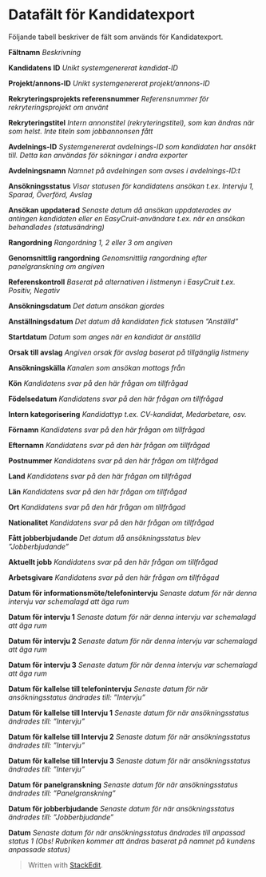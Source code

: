 # Datafält för Kandidatexport

Följande tabell beskriver de fält som används för Kandidatexport.

**Fältnamn** *Beskrivning*

**Kandidatens ID**
*Unikt systemgenererat kandidat-ID*

**Projekt/annons-ID**
*Unikt systemgenererat projekt/annons-ID*

**Rekryteringsprojekts referensnummer**
*Referensnummer för rekryteringsprojekt om använt*

**Rekryteringstitel**
*Intern annonstitel (rekryteringstitel), som kan ändras när som helst. Inte titeln som jobbannonsen fått*

**Avdelnings-ID**
*Systemgenererat avdelnings-ID som kandidaten har ansökt till. Detta kan användas för sökningar i andra exporter*

**Avdelningsnamn**
*Namnet på avdelningen som avses i avdelnings-ID:t*

**Ansökningsstatus**
*Visar statusen för kandidatens ansökan t.ex. Intervju 1, Sparad, Överförd, Avslag*

**Ansökan uppdaterad**
*Senaste datum då ansökan uppdaterades av antingen kandidaten eller en EasyCruit-användare t.ex. när en ansökan behandlades (statusändring)*

**Rangordning**
*Rangordning 1, 2 eller 3 om angiven*

**Genomsnittlig rangordning**
*Genomsnittlig rangordning efter panelgranskning om angiven*

**Referenskontroll**
*Baserat på alternativen i listmenyn i EasyCruit t.ex. Positiv, Negativ*

**Ansökningsdatum**
*Det datum ansökan gjordes*

**Anställningsdatum**
*Det datum då kandidaten fick statusen ”Anställd”*

**Startdatum**
*Datum som anges när en kandidat är anställd*

**Orsak till avslag**
*Angiven orsak för avslag baserat på tillgänglig listmeny*

**Ansökningskälla**
*Kanalen som ansökan mottogs från*

**Kön**
*Kandidatens svar på den här frågan om tillfrågad*

**Födelsedatum**
*Kandidatens svar på den här frågan om tillfrågad*

**Intern kategorisering**
*Kandidattyp t.ex. CV-kandidat, Medarbetare, osv.*

**Förnamn**
*Kandidatens svar på den här frågan om tillfrågad*

**Efternamn**
*Kandidatens svar på den här frågan om tillfrågad*

**Postnummer**
*Kandidatens svar på den här frågan om tillfrågad*

**Land**
*Kandidatens svar på den här frågan om tillfrågad*

**Län**
*Kandidatens svar på den här frågan om tillfrågad*

**Ort**
*Kandidatens svar på den här frågan om tillfrågad*

**Nationalitet**
*Kandidatens svar på den här frågan om tillfrågad*

**Fått jobberbjudande**
*Det datum då ansökningsstatus blev ”Jobberbjudande”*

**Aktuellt jobb**
*Kandidatens svar på den här frågan om tillfrågad*

**Arbetsgivare**
*Kandidatens svar på den här frågan om tillfrågad*

**Datum för informationsmöte/telefonintervju**
*Senaste datum för när denna intervju var schemalagd att äga rum*

**Datum för intervju 1**
*Senaste datum för när denna intervju var schemalagd att äga rum*

**Datum för intervju 2**
*Senaste datum för när denna intervju var schemalagd att äga rum*

**Datum för intervju 3**
*Senaste datum för när denna intervju var schemalagd att äga rum*

**Datum för kallelse till telefonintervju**
*Senaste datum för när ansökningsstatus ändrades till: ”Intervju”*

**Datum för kallelse till Intervju 1**
*Senaste datum för när ansökningsstatus ändrades till: ”Intervju”*

**Datum för kallelse till Intervju 2**
*Senaste datum för när ansökningsstatus ändrades till: ”Intervju”*

**Datum för kallelse till Intervju 3**
*Senaste datum för när ansökningsstatus ändrades till: ”Intervju”*

**Datum för panelgranskning**
*Senaste datum för när ansökningsstatus ändrades till: ”Panelgranskning”*

**Datum för jobberbjudande**
*Senaste datum för när ansökningsstatus ändrades till: ”Jobberbjudande”*

**Datum**
*Senaste datum för när ansökningsstatus ändrades till anpassad status 1 (Obs! Rubriken kommer att ändras baserat på namnet på kundens anpassade status)*

> Written with [StackEdit](https://stackedit.io/).
<!--stackedit_data:
eyJoaXN0b3J5IjpbMjExNzg3MTkwMywtMTE3NTY4MjMxOV19
-->